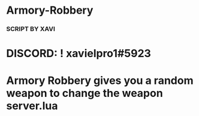 # Armory-Robbery
### SCRIPT BY XAVI ###

# DISCORD: ! xavielpro1#5923

# Armory Robbery gives you a random weapon to change the weapon server.lua

